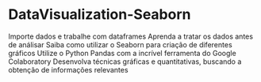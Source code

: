 # DataVisualization-Seaborn
Importe dados e trabalhe com dataframes
Aprenda a tratar os dados antes de análisar
Saiba como utilizar o Seaborn para criação de diferentes gráficos
Utilize o Python Pandas com a incrível ferramenta do Google Colaboratory
Desenvolva técnicas gráficas e quantitativas, buscando a obtenção de informações relevantes
